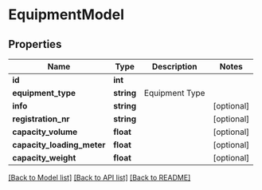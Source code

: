 # EquipmentModel

## Properties
Name | Type | Description | Notes
------------ | ------------- | ------------- | -------------
**id** | **int** |  | 
**equipment_type** | **string** | Equipment Type | 
**info** | **string** |  | [optional] 
**registration_nr** | **string** |  | [optional] 
**capacity_volume** | **float** |  | [optional] 
**capacity_loading_meter** | **float** |  | [optional] 
**capacity_weight** | **float** |  | [optional] 

[[Back to Model list]](../README.md#documentation-for-models) [[Back to API list]](../README.md#documentation-for-api-endpoints) [[Back to README]](../README.md)



